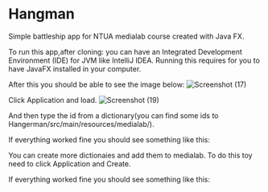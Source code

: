 # Hangman

Simple battleship app for NTUA medialab course created with Java FX.

To run this app,after cloning:
you can have an Integrated Development Environment (IDE) for JVM like IntelliJ IDEA.
Running this requires for you to have JavaFX installed in your computer.

After this you should be able to see the image below:
![Screenshot (17)](https://user-images.githubusercontent.com/71226053/148414986-2c7981dd-ffff-4b2c-8bd0-c8c8c7bfbfcf.png)

Click Application and load.
![Screenshot (19)](https://user-images.githubusercontent.com/71226053/148415719-6d7e6475-d99d-4452-a457-fbd39c39a6c5.png)
 
 And then type the id from a dictionary(you can find some ids to Hangerman/src/main/resources/medialab/).
 
 If everything worked fine you should see something like this:

You can create more dictionaies and add them to medialab. To do this toy need to click Application and Create.

If everything worked fine you should see something like this:

